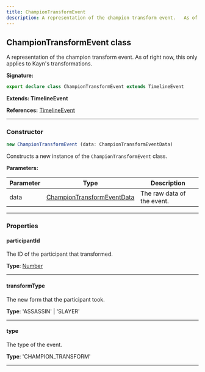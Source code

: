 ```yaml
---
title: ChampionTransformEvent
description: A representation of the champion transform event.   As of right now, this only applies to Kayn's transformations.
---
```


## ChampionTransformEvent class

A representation of the champion transform event.   As of right now, this only applies to Kayn's transformations.

**Signature:**

```ts
export declare class ChampionTransformEvent extends TimelineEvent 
```

**Extends: TimelineEvent**

**References:** [TimelineEvent](/api/TimelineEvent.md)

---

### Constructor

```ts
new ChampionTransformEvent (data: ChampionTransformEventData)
```

Constructs a new instance of the `ChampionTransformEvent` class.

**Parameters:**

| Parameter | Type | Description |
| --------- | ---- | ----------- |
| data | [ChampionTransformEventData](/api/ChampionTransformEventData.md) | The raw data of the event. |
---

### Properties

#### participantId

The ID of the participant that transformed.



**Type**: [Number](https://developer.mozilla.org/en-US/docs/Web/JavaScript/Reference/Global_Objects/Number)

---

#### transformType

The new form that the participant took.



**Type**: 'ASSASSIN' \| 'SLAYER'

---

#### type

The type of the event.



**Type**: 'CHAMPION_TRANSFORM'

---

